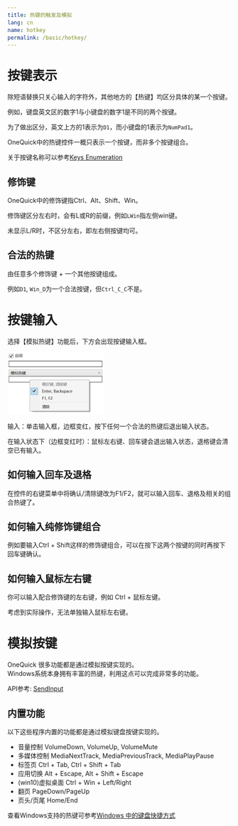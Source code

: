 ```yaml
---
title: 热键的触发及模拟
lang: cn
name: hotkey
permalink: /basic/hotkey/
---
```


# 按键表示

除短语替换只关心输入的字符外，其他地方的【热键】均区分具体的某一个按键。

例如，键盘英文区的数字1与小键盘的数字1是不同的两个按键。

为了做出区分，英文上方的1表示为`D1`，而小键盘的1表示为`NumPad1`。

OneQuick中的热键控件一概只表示一个按键，而非多个按键组合。

关于按键名称可以参考[Keys Enumeration](https://msdn.microsoft.com/zh-cn/library/system.windows.forms.keys(v=vs.110).aspx)

## 修饰键

OneQuick中的修饰键指Ctrl、Alt、Shift、Win。

修饰键区分左右时，会有L或R的前缀，例如`LWin`指左侧win键。

未显示L/R时，不区分左右，即左右侧按键均可。

## 合法的热键

由任意多个修饰键 + 一个其他按键组成。

例如`D1`, `Win_D`为一个合法按键，但`Ctrl_C_C`不是。



# 按键输入

选择【模拟热键】功能后，下方会出现按键输入框。

<img src="/img/shot/hotkey-control_cn.png" style="max-height: 10em;">  

输入：单击输入框，边框变红，按下任何一个合法的热键后退出输入状态。

在输入状态下（边框变红时）：鼠标左右键、回车键会退出输入状态，退格键会清空已有输入。

## 如何输入回车及退格

在控件的右键菜单中将确认/清除键改为F1/F2，就可以输入回车、退格及相关的组合热键了。

## 如何输入纯修饰键组合

例如要输入Ctrl + Shift这样的修饰键组合，可以在按下这两个按键的同时再按下回车键确认。

## 如何输入鼠标左右键

你可以输入配合修饰键的左右键，例如 Ctrl + 鼠标左键。

考虑到实际操作，无法单独输入鼠标左右键。


# 模拟按键

OneQuick 很多功能都是通过模拟按键实现的。  
Windows系统本身拥有丰富的热键，利用这点可以完成非常多的功能。

API参考: [SendInput](https://www.pinvoke.net/default.aspx/user32.SendInput)


## 内置功能

以下这些程序内置的功能都是通过模拟键盘按键实现的。

- 音量控制 VolumeDown, VolumeUp, VolumeMute
- 多媒体控制 MediaNextTrack, MediaPreviousTrack, MediaPlayPause
- 标签页 Ctrl + Tab, Ctrl + Shift + Tab
- 应用切换 Alt + Escape, Alt + Shift + Escape
- (win10)虚拟桌面 Ctrl + Win + Left/Right
- 翻页 PageDown/PageUp
- 页头/页尾 Home/End

查看Windows支持的热键可参考[Windows 中的键盘快捷方式](https://support.microsoft.com/zh-cn/help/12445/windows-keyboard-shortcuts)
